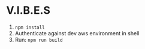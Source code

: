 # V.I.B.E.S

1. `npm install`
2. Authenticate against dev aws environment in shell
3. Run: `npm run build`
